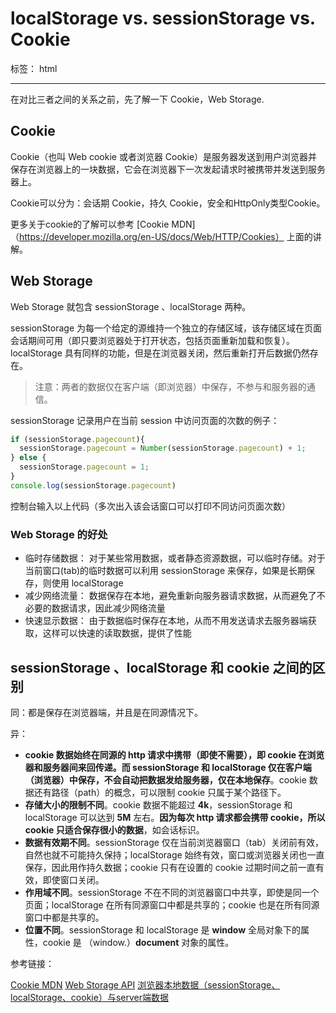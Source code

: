 ﻿# localStorage vs. sessionStorage vs. Cookie

标签： html

---

在对比三者之间的关系之前，先了解一下 Cookie，Web Storage.

## Cookie

Cookie（也叫 Web cookie 或者浏览器 Cookie）是服务器发送到用户浏览器并保存在浏览器上的一块数据，它会在浏览器下一次发起请求时被携带并发送到服务器上。

Cookie可以分为：会话期 Cookie，持久 Cookie，安全和HttpOnly类型Cookie。

更多关于cookie的了解可以参考 [Cookie MDN]（https://developer.mozilla.org/en-US/docs/Web/HTTP/Cookies） 上面的讲解。

## Web Storage

Web Storage 就包含 sessionStorage 、localStorage 两种。

sessionStorage 为每一个给定的源维持一个独立的存储区域，该存储区域在页面会话期间可用（即只要浏览器处于打开状态，包括页面重新加载和恢复）。
localStorage 具有同样的功能，但是在浏览器关闭，然后重新打开后数据仍然存在。

>注意：两者的数据仅在客户端（即浏览器）中保存，不参与和服务器的通信。

sessionStorage 记录用户在当前 session 中访问页面的次数的例子：

```js
if (sessionStorage.pagecount){
  sessionStorage.pagecount = Number(sessionStorage.pagecount) + 1;
} else {
  sessionStorage.pagecount = 1;
}
console.log(sessionStorage.pagecount)
```

控制台输入以上代码（多次出入该会话窗口可以打印不同访问页面次数）

### Web Storage 的好处

- 临时存储数据： 对于某些常用数据，或者静态资源数据，可以临时存储。对于当前窗口(tab)的临时数据可以利用 sessionStorage 来保存，如果是长期保存，则使用 localStorage
- 减少网络流量： 数据保存在本地，避免重新向服务器请求数据，从而避免了不必要的数据请求，因此减少网络流量
- 快速显示数据： 由于数据临时保存在本地，从而不用发送请求去服务器端获取，这样可以快速的读取数据，提供了性能

## sessionStorage 、localStorage 和 cookie 之间的区别

同：都是保存在浏览器端，并且是在同源情况下。

异：

- **cookie 数据始终在同源的 http 请求中携带（即使不需要），即 cookie 在浏览器和服务器间来回传递。而 sessionStorage 和 localStorage 仅在客户端（浏览器）中保存，不会自动把数据发给服务器，仅在本地保存**。cookie 数据还有路径（path）的概念，可以限制 cookie 只属于某个路径下。
- **存储大小的限制不同**。cookie 数据不能超过 **4k**，sessionStorage 和 localStorage 可以达到 **5M** 左右。**因为每次 http 请求都会携带 cookie，所以 cookie 只适合保存很小的数据**，如会话标识。
- **数据有效期不同**。sessionStorage 仅在当前浏览器窗口（tab）关闭前有效，自然也就不可能持久保持；localStorage 始终有效，窗口或浏览器关闭也一直保存，因此用作持久数据；cookie 只有在设置的 cookie 过期时间之前一直有效，即使窗口关闭。
- **作用域不同**。sessionStorage 不在不同的浏览器窗口中共享，即使是同一个页面；localStorage 在所有同源窗口中都是共享的；cookie 也是在所有同源窗口中都是共享的。
- **位置不同**。sessionStorage 和 localStorage 是 **window** 全局对象下的属性，cookie 是 （window.）**document** 对象的属性。

参考链接：

[Cookie MDN](https://developer.mozilla.org/en-US/docs/Web/HTTP/Cookies)
[Web Storage API](https://developer.mozilla.org/en-US/docs/Web/API/Web_Storage_API)
[浏览器本地数据（sessionStorage、localStorage、cookie）与server端数据  ](http://han.guokai.blog.163.com/blog/static/13671827120112694851799/)
